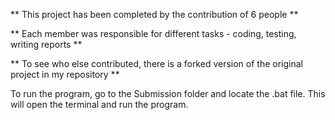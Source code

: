 ** This project has been completed by the contribution of 6 people **

** Each member was responsible for different tasks - coding, testing, writing reports **

** To see who else contributed, there is a forked version of the original project in my repository **

To run the program, go to the Submission folder and locate the .bat file. This will open the terminal and run the program.
